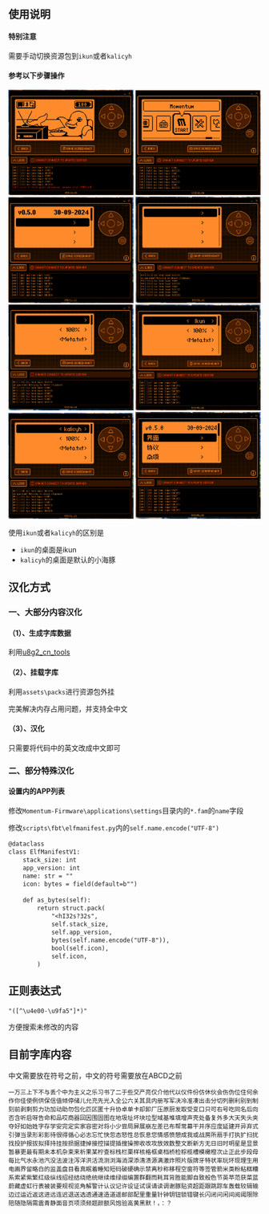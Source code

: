## 使用说明

#### 特别注意

需要手动切换资源包到`ikun`或者`kalicyh`

#### 参考以下步骤操作

<img src=".github/assets/CN/1.png" width="250px"/>
<img src=".github/assets/CN/2.png" width="250px"/>
<img src=".github/assets/CN/3.png" width="250px"/>
<img src=".github/assets/CN/4.png" width="250px"/>
<img src=".github/assets/CN/5.png" width="250px"/>
<img src=".github/assets/CN/6.png" width="250px"/>
<img src=".github/assets/CN/7.png" width="250px"/>
<img src=".github/assets/CN/8.png" width="250px"/>

使用`ikun`或者`kalicyh`的区别是
- `ikun`的桌面是ikun
- `kalicyh`的桌面是默认的小海豚

## 汉化方式

### 一、大部分内容汉化

#### （1）、生成字库数据

利用[u8g2_cn_tools](https://github.com/kalicyh/u8g2_cn_tools)

#### （2）、挂载字库

利用`assets\packs`进行资源包外挂

完美解决内存占用问题，并支持全中文

#### （3）、汉化

只需要将代码中的英文改成中文即可

### 二、部分特殊汉化

#### 设置内的APP列表

修改`Momentum-Firmware\applications\settings`目录内的`*.fam`的`name`字段

修改`scripts\fbt\elfmanifest.py`内的`self.name.encode("UTF-8")`

```PY
@dataclass
class ElfManifestV1:
    stack_size: int
    app_version: int
    name: str = ""
    icon: bytes = field(default=b"")

    def as_bytes(self):
        return struct.pack(
            "<hI32s?32s",
            self.stack_size,
            self.app_version,
            bytes(self.name.encode("UTF-8")),
            bool(self.icon),
            self.icon,
        )
```

## 正则表达式

```
"([^\u4e00-\u9fa5"]*)"
```

方便搜索未修改的内容

## 目前字库内容

中文需要放在符号之前，中文的符号需要放在ABCD之前

```
一万三上下不与丢个中为主义之乐习书了二于些交产亮仅介他代以仪件份仿休伙会伤伪位住何余作你佳使例供保信值倾停储儿允充先光入全公六关其具内册写军决冷准凑出击分切列删利别到制刻前剥剩剪力功加动助勿包化匹区匿十升协卓单卡却卸厂压原厨发取受变口只可右号吃同名后向否含听启呀告命和品哎商器回因围固图在地圾址坏块垃型域基堆填增声壳处备复外多大天失头夹夺好如始姓字存学安完定实家容密对将小少尝局屏展崩左差已布帮常幕干并序应度延建开异弃式引弹当录形彩影待很得循心必志忘忙快忽态怒性总恢息您情感愤憩成我或战房所扇手打执扩扫扰找投护报拔拟择持挂按损据捷掉接控描提插搜操擦收改攻放效数整文断新方无日旧时明星是显景暂暴更最有期未本机杂束来析果某柠查标栈栏栗样核格框桌档桥检棕榄槽模橄橙次止正此步段母每比气水永池汽没法波注泻洋洪活流测浏海消深添清溃源满激炸照片版牌牙特状率玩环现理生用电画界留略白的监盖盘目看真眠着睡知短码破硬确示禁离秒称移程空窗符等签管箭米类粉粘糕糟系索紧紫繁红级纵线绍经结绕绝统继续维绿缀编置群翻而耗耳背胜能脚自致般色节英苹范获菜蓝蔚藏虚虹行表被装要规视览角解警计认议记许设证试误请读调谢豚贴资超距跟跳踪车轰载较辑输边过运近返这进远连迟退送选透通速造道遥邮部配里重量针钟钥钮锁错键长闪闭问闲间阅阈限除陪随隐隔需震青静面音页项须频题颜额风饱验高黄黑默！，：？
```
